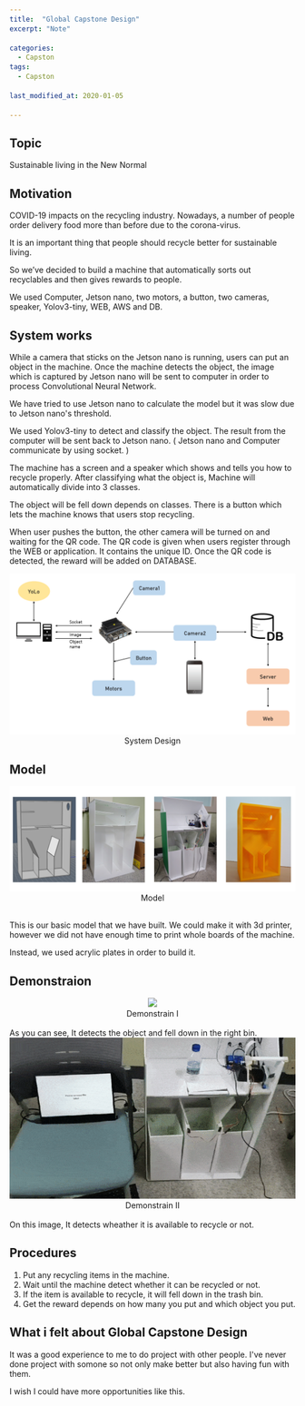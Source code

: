 ```yaml
---
title:  "Global Capstone Design"
excerpt: "Note"

categories:
  - Capston
tags:
  - Capston
  
last_modified_at: 2020-01-05

---
```


## Topic 

Sustainable living in the New Normal

## Motivation

COVID-19 impacts on the recycling industry. Nowadays, a number of people order delivery food more than before due to the corona-virus. <br>

It is an important thing that people should recycle better for sustainable living. <br>

So we’ve decided to build a machine that automatically sorts out recyclables and then gives rewards to people. <br>

We used Computer, Jetson nano, two motors, a button, two cameras, speaker, Yolov3-tiny, WEB, AWS and DB. <br>

## System works

While a camera that sticks on the Jetson nano is running, users can put an object in the machine. Once the machine detects the object, the image which is captured by Jetson nano will be sent to computer in order to process Convolutional Neural Network. <br>

We have tried to use Jetson nano to calculate the model but it was slow due to Jetson nano's threshold. <br>

We used Yolov3-tiny to detect and classify the object. The result from the computer will be sent back to Jetson nano. ( Jetson nano and Computer communicate by using socket. ) <br>

The machine has a screen and a speaker which shows and tells you how to recycle properly. After classifying what the object is, Machine will automatically divide into 3 classes. <br>

The object will be fell down depends on classes. There is a button which lets the machine knows that users stop recycling. <br>

When user pushes the button,  the other camera will be turned on and waiting for the QR code. The QR code is given when users register through the WEB or application. It contains the unique ID. Once the QR code is detected, the reward will be added on DATABASE.

<center> <img src="/assets/images/capstone/system_design.png"> </center>
<center>System Design</center>

## Model

<center> <img src="/assets/images/capstone/model_img.png"> </center>
<center>Model</center>
<br>

This is our basic model that we have built. We could make it with 3d printer, however we did not have enough time to print whole boards of the machine. <br>

Instead, we used acrylic plates in order to build it.


## Demonstraion

<center> <img src="/assets/images/capstone/demonstration_1.gif"> </center>
<center>Demonstrain I</center>
<br>
As you can see, It detects the object and fell down in the right bin.

<center> <img src="/assets/images/capstone/demonstration_2.gif"> </center>
<center>Demonstrain II</center>
<br>
On this image, It detects wheather it is available to recycle or not.  

## Procedures
1.    Put any recycling items in the machine. <br>
2.    Wait until the machine detect whether it can be recycled or not.  <br>
3.    If the item is available to recycle, it will fell down in the trash bin. <br>
4.    Get the reward depends on how many you put and which object you put. <br>


## What i felt about Global Capstone Design

It was a good experience to me to do project with other people. I've never done project with somone so not only make better but also having fun with them. <br>

I wish I could have more opportunities like this.